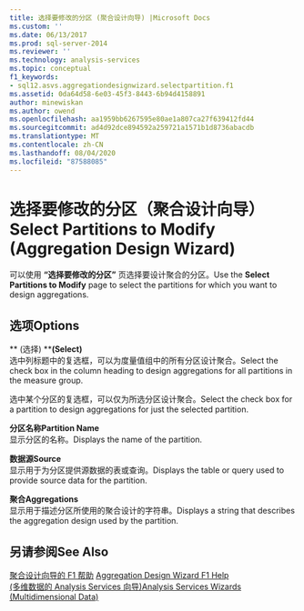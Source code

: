 ```yaml
---
title: 选择要修改的分区 (聚合设计向导) |Microsoft Docs
ms.custom: ''
ms.date: 06/13/2017
ms.prod: sql-server-2014
ms.reviewer: ''
ms.technology: analysis-services
ms.topic: conceptual
f1_keywords:
- sql12.asvs.aggregationdesignwizard.selectpartition.f1
ms.assetid: 0da64d58-6e03-45f3-8443-6b94d4158891
author: minewiskan
ms.author: owend
ms.openlocfilehash: aa1959bb6267595e80ae1a807ca27f639412fd44
ms.sourcegitcommit: ad4d92dce894592a259721a1571b1d8736abacdb
ms.translationtype: MT
ms.contentlocale: zh-CN
ms.lasthandoff: 08/04/2020
ms.locfileid: "87588085"
---
```

# <a name="select-partitions-to-modify-aggregation-design-wizard"></a><span data-ttu-id="9cc9e-102">选择要修改的分区（聚合设计向导）</span><span class="sxs-lookup"><span data-stu-id="9cc9e-102">Select Partitions to Modify (Aggregation Design Wizard)</span></span>
  <span data-ttu-id="9cc9e-103">可以使用 **“选择要修改的分区”** 页选择要设计聚合的分区。</span><span class="sxs-lookup"><span data-stu-id="9cc9e-103">Use the **Select Partitions to Modify** page to select the partitions for which you want to design aggregations.</span></span>  
  
## <a name="options"></a><span data-ttu-id="9cc9e-104">选项</span><span class="sxs-lookup"><span data-stu-id="9cc9e-104">Options</span></span>  
 <span data-ttu-id="9cc9e-105">\*\* (选择) \*\*</span><span class="sxs-lookup"><span data-stu-id="9cc9e-105">**(Select)**</span></span>  
 <span data-ttu-id="9cc9e-106">选中列标题中的复选框，可以为度量值组中的所有分区设计聚合。</span><span class="sxs-lookup"><span data-stu-id="9cc9e-106">Select the check box in the column heading to design aggregations for all partitions in the measure group.</span></span>  
  
 <span data-ttu-id="9cc9e-107">选中某个分区的复选框，可以仅为所选分区设计聚合。</span><span class="sxs-lookup"><span data-stu-id="9cc9e-107">Select the check box for a partition to design aggregations for just the selected partition.</span></span>  
  
 <span data-ttu-id="9cc9e-108">**分区名称**</span><span class="sxs-lookup"><span data-stu-id="9cc9e-108">**Partition Name**</span></span>  
 <span data-ttu-id="9cc9e-109">显示分区的名称。</span><span class="sxs-lookup"><span data-stu-id="9cc9e-109">Displays the name of the partition.</span></span>  
  
 <span data-ttu-id="9cc9e-110">**数据源**</span><span class="sxs-lookup"><span data-stu-id="9cc9e-110">**Source**</span></span>  
 <span data-ttu-id="9cc9e-111">显示用于为分区提供源数据的表或查询。</span><span class="sxs-lookup"><span data-stu-id="9cc9e-111">Displays the table or query used to provide source data for the partition.</span></span>  
  
 <span data-ttu-id="9cc9e-112">**聚合**</span><span class="sxs-lookup"><span data-stu-id="9cc9e-112">**Aggregations**</span></span>  
 <span data-ttu-id="9cc9e-113">显示用于描述分区所使用的聚合设计的字符串。</span><span class="sxs-lookup"><span data-stu-id="9cc9e-113">Displays a string that describes the aggregation design used by the partition.</span></span>  
  
## <a name="see-also"></a><span data-ttu-id="9cc9e-114">另请参阅</span><span class="sxs-lookup"><span data-stu-id="9cc9e-114">See Also</span></span>  
 <span data-ttu-id="9cc9e-115">[聚合设计向导的 F1 帮助](aggregation-design-wizard-f1-help.md) </span><span class="sxs-lookup"><span data-stu-id="9cc9e-115">[Aggregation Design Wizard F1 Help](aggregation-design-wizard-f1-help.md) </span></span>  
 [<span data-ttu-id="9cc9e-116">&#40;多维数据的 Analysis Services 向导&#41;</span><span class="sxs-lookup"><span data-stu-id="9cc9e-116">Analysis Services Wizards &#40;Multidimensional Data&#41;</span></span>](analysis-services-wizards-multidimensional-data.md)  
  
  
